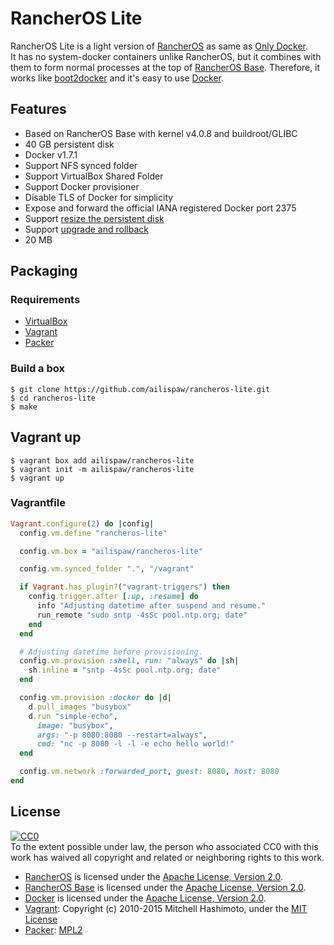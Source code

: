 # RancherOS Lite

RancherOS Lite is a light version of [RancherOS](https://github.com/rancherio/os) as same as [Only Docker](https://github.com/ibuildthecloud/only-docker).  
It has no system-docker containers unlike RancherOS, but it combines with them to form normal processes at the top of [RancherOS Base](https://github.com/rancherio/os-base). Therefore, it works like [boot2docker](https://github.com/boot2docker/boot2docker) and it's easy to use [Docker](https://github.com/docker/docker).

## Features

- Based on RancherOS Base with kernel v4.0.8 and buildroot/GLIBC
- 40 GB persistent disk
- Docker v1.7.1
- Support NFS synced folder
- Support VirtualBox Shared Folder
- Support Docker provisioner
- Disable TLS of Docker for simplicity
- Expose and forward the official IANA registered Docker port 2375
- Support [resize the persistent disk](https://github.com/ailispaw/rancheros-lite/tree/master/contrib/resizedisk)
- Support [upgrade and rollback](https://github.com/ailispaw/rancheros-lite/tree/master/contrib/upgrade)
- 20 MB

## Packaging

### Requirements

- [VirtualBox](https://www.virtualbox.org/)
- [Vagrant](https://www.vagrantup.com/)
- [Packer](https://packer.io/)

### Build a box

```
$ git clone https://github.com/ailispaw/rancheros-lite.git
$ cd rancheros-lite
$ make
```

## Vagrant up

```
$ vagrant box add ailispaw/rancheros-lite
$ vagrant init -m ailispaw/rancheros-lite
$ vagrant up
```

### Vagrantfile

```ruby
Vagrant.configure(2) do |config|
  config.vm.define "rancheros-lite"

  config.vm.box = "ailispaw/rancheros-lite"

  config.vm.synced_folder ".", "/vagrant"

  if Vagrant.has_plugin?("vagrant-triggers") then
    config.trigger.after [:up, :resume] do
      info "Adjusting datetime after suspend and resume."
      run_remote "sudo sntp -4sSc pool.ntp.org; date"
    end
  end

  # Adjusting datetime before provisioning.
  config.vm.provision :shell, run: "always" do |sh|
    sh.inline = "sntp -4sSc pool.ntp.org; date"
  end

  config.vm.provision :docker do |d|
    d.pull_images "busybox"
    d.run "simple-echo",
      image: "busybox",
      args: "-p 8080:8080 --restart=always",
      cmd: "nc -p 8080 -l -l -e echo hello world!"
  end

  config.vm.network :forwarded_port, guest: 8080, host: 8080
end
```

## License

[![CC0](http://i.creativecommons.org/p/zero/1.0/88x31.png)](http://creativecommons.org/publicdomain/zero/1.0/)  
To the extent possible under law, the person who associated CC0 with this work has waived all copyright and related or neighboring rights to this work.

- [RancherOS](https://github.com/rancherio/os) is licensed under the [Apache License, Version 2.0](http://www.apache.org/licenses/LICENSE-2.0).
- [RancherOS Base](https://github.com/rancherio/os-base) is licensed under the [Apache License, Version 2.0](http://www.apache.org/licenses/LICENSE-2.0).
- [Docker](https://github.com/docker/docker) is licensed under the [Apache License, Version 2.0](http://www.apache.org/licenses/LICENSE-2.0).
- [Vagrant](http://www.vagrantup.com/): Copyright (c) 2010-2015 Mitchell Hashimoto, under the [MIT License](https://github.com/mitchellh/vagrant/blob/master/LICENSE)
- [Packer](https://github.com/mitchellh/packer): [MPL2](https://github.com/mitchellh/packer/blob/master/LICENSE)
